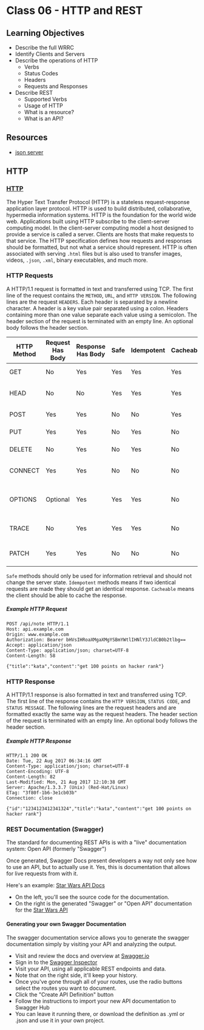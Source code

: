 # Class 06 - HTTP and REST

## Learning Objectives

-   Describe the full WRRC
-   Identify Clients and Servers
-   Describe the operations of HTTP
    -   Verbs
    -   Status Codes
    -   Headers
    -   Requests and Responses
-   Describe REST
    -   Supported Verbs
    -   Usage of HTTP
    -   What is a resource?
    -   What is an API?

## Resources

-   [json server](https://github.com/typicode/json-server)

## HTTP

### [HTTP](https://tools.ietf.org/html/rfc7231)

The Hyper Text Transfer Protocol (HTTP) is a stateless request-response application layer protocol. HTTP is used to build distributed, collaborative, hypermedia information systems. HTTP is the foundation for the world wide web. Applications built using HTTP subscribe to the client-server computing model. In the client-server computing model a host designed to provide a service is called a server. Clients are hosts that make requests to that service. The HTTP specification defines how requests and responses should be formatted, but not what a service should represent. HTTP is often associated with serving `.html` files but is also used to transfer images, videos, `.json`, `.xml`, binary executables, and much more.

### HTTP Requests

A HTTP/1.1 request is formatted in text and transferred using TCP. The first line of the request contains the `METHOD`, `URL`, and `HTTP VERSION`. The following lines are the request `HEADERS`. Each header is separated by a newline character. A header is a key value pair separated using a colon. Headers containing more than one value separate each value using a semicolon. The header section of the request is terminated with an empty line. An optional body follows the header section.

| HTTP Method | Request Has Body | Response Has Body | Safe | Idempotent | Cacheable | Function                            |
| ----------- | ---------------- | ----------------- | ---- | ---------- | --------- | ----------------------------------- |
| GET         | No               | Yes               | Yes  | Yes        | Yes       | Retrieve a resource                 |
| HEAD        | No               | No                | Yes  | Yes        | Yes       | Like GET but headers only           |
| POST        | Yes              | Yes               | No   | No         | Yes       | Create a resource                   |
| PUT         | Yes              | Yes               | No   | Yes        | No        | Update a resource                   |
| DELETE      | No               | Yes               | No   | Yes        | No        | Delete a resource                   |
| CONNECT     | Yes              | Yes               | No   | No         | No        | Create TCP/IP tunnel                |
| OPTIONS     | Optional         | Yes               | Yes  | Yes        | No        | Returns supported methods for a URL |
| TRACE       | No               | Yes               | Yes  | Yes        | No        | Echos retrieved request             |
| PATCH       | Yes              | Yes               | No   | No         | No        | Partial modification of resource    |

`Safe` methods should only be used for information retrieval and should not change the server state.
`Idempotent` methods means if two identical requests are made they should get an identical response.
`Cacheable` means the client should be able to cache the response.

##### Example HTTP Request

```
POST /api/note HTTP/1.1
Host: api.example.com
Origin: www.example.com
Authorization: Bearer bHVsIHRoaXMgaXMgYSBmYWtlIHNlY3JldCB0b2tlbg==
Accept: application/json
Content-Type: application/json; charset=UTF-8
Content-Length: 58

{"title":"kata","content":"get 100 points on hacker rank"}
```

### HTTP Response

A HTTP/1.1 response is also formatted in text and transferred using TCP. The first line of the response contains the `HTTP VERSION`, `STATUS CODE`, and `STATUS MESSAGE`. The following lines are the request headers and are formatted exactly the same way as the request headers. The header section of the request is terminated with an empty line. An optional body follows the header section.

##### Example HTTP Response

```
HTTP/1.1 200 OK
Date: Tue, 22 Aug 2017 06:34:16 GMT
Content-Type: application/json; charset=UTF-8
Content-Encoding: UTF-8
Content-Length: 82
Last-Modified: Mon, 21 Aug 2017 12:10:38 GMT
Server: Apache/1.3.3.7 (Unix) (Red-Hat/Linux)
ETag: "3f80f-1b6-3e1cb03b"
Connection: close

{"id":"1234123412341324","title":"kata","content":"get 100 points on hacker rank"}
```

### REST Documentation (Swagger)

The standard for documenting REST APIs is with a "live" documentation system: Open API (formerly "Swagger")

Once generated, Swagger Docs present developers a way not only see how to use an API, but to actually use it. Yes, this is documentation that allows for live requests from with it.

Here's an example: [Star Wars API Docs](https://app.swaggerhub.com/apis/ahardia/swapi/1.0.0#/)

-   On the left, you'll see the source code for the documentation.
-   On the right is the generated "Swagger" or "Open API" documentation for the [Star Wars API](https://swapi.co/api/people)

#### Generating your own Swagger Documentation

The swagger documentation service allows you to generate the swagger documentation simply by visiting your API and analyzing the output.

-   Visit and review the docs and overview at [Swagger.io](https://swagger.io)
-   Sign in to the [Swagger Inspector](https://inspector.swagger.io/builder)
-   Visit your API, using all applicable REST endpoints and data.
-   Note that on the right side, it'll keep your history.
-   Once you've gone through all of your routes, use the radio buttons select the routes you want to document.
-   Click the "Create API Definition" button
-   Follow the instructions to import your new API documentation to Swagger Hub
-   You can leave it running there, or download the definition as .yml or .json and use it in your own project.
